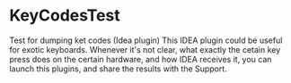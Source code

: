 # KeyCodesTest
Test for dumping ket codes (Idea plugin)
This IDEA plugin could be useful for exotic keyboards. Whenever it's not clear, what exactly the cetain key press does on the certain hardware, and how IDEA receives it, you can launch this plugins, and share the results with the Support.
